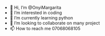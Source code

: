 - 👋 Hi, I’m @OnyiMargarita
- 👀 I’m interested in coding
- 🌱 I’m currently learning python
- 💞️ I’m looking to collaborate on many project
- 📫 How to reach me 07068068105

<!---
OnyiMargarita/OnyiMargarita is a ✨ special ✨ repository because its `README.md` (this file) appears on your GitHub profile.
You can click the Preview link to take a look at your changes.
--->
